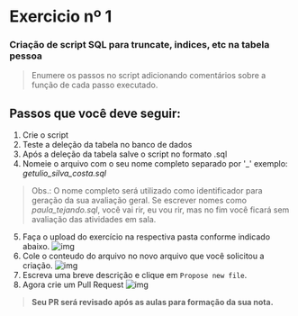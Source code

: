# Exercicio nº 1

### Criação de script SQL para truncate, indices, etc na tabela **pessoa**
>Enumere os passos no script adicionando comentários sobre a função de cada passo executado.

## Passos que você deve seguir:
1. Crie o script
2. Teste a deleção da tabela no banco de dados
3. Após a deleção da tabela salve o script no formato .sql
4. Nomeie o arquivo com o seu nome completo separado por '_' exemplo: _getulio_silva_costa.sql_
>Obs.: O nome completo será utilizado como identificador para geração da sua avaliação geral. Se escrever nomes como _paula_tejando.sql_, você vai rir, eu vou rir, mas no fim você ficará sem avaliação das atividades em sala.
5. Faça o upload do exercício na respectiva pasta conforme indicado abaixo.
![img](../../../artifacts/upload_ex_1.png)
6. Cole o conteudo do arquivo no novo arquivo que você solicitou a criação.
![img](../../../artifacts/salvando_arquivo_ex_1.png)
7. Escreva uma breve descrição e clique em `Propose new file`.
8. Agora crie um Pull Request
![img](../../../artifacts/create_PR.png)

>**Seu PR será revisado após as aulas para formação da sua nota.**

